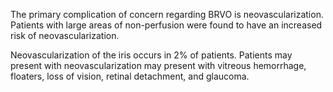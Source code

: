 The primary complication of concern regarding BRVO is neovascularization. Patients with large areas of non-perfusion were found to have an increased risk of neovascularization.

Neovascularization of the iris occurs in 2% of patients. Patients may present with neovascularization may present with vitreous hemorrhage, floaters, loss of vision, retinal detachment, and glaucoma.